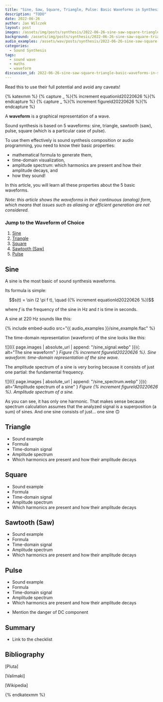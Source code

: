 ```yaml
---
title: "Sine, Saw, Square, Triangle, Pulse: Basic Waveforms in Synthesis and Their Properties"
description: "TODO"
date: 2022-06-26
author: Jan Wilczek
layout: post
images: /assets/img/posts/synthesis/2022-06-26-sine-saw-square-triangle-basic-waveforms-in-synthesis/
background: /assets/img/posts/synthesis/2022-06-26-sine-saw-square-triangle-basic-waveforms-in-synthesis/Thumbnail.webp
audio_examples: /assets/wav/posts/synthesis/2022-06-26-sine-saw-square-triangle-basic-waveforms-in-synthesis/
categories:
  - Sound Synthesis
tags:
  - sound wave
  - maths
  - waveform
discussion_id: 2022-06-26-sine-saw-square-triangle-basic-waveforms-in-synthesis
---
```

Read this to use their full potential and avoid any caveats!

{% katexmm %}
{% capture _ %}{% increment equationId20220626  %}{% endcapture %}
{% capture _ %}{% increment figureId20220626  %}{% endcapture %}

A **waveform** is a graphical representation of a wave.

Sound synthesis is based on 5 waveforms: sine, triangle, sawtooth (saw), pulse, square (which is a particular case of pulse).

To use them effectively is sound synthesis composition or audio programming, you need to know their basic properties:

* mathematical formula to generate them,
* time-domain visualization,
* amplitude spectrum: which harmonics are present and how their amplitude decays, and
* how they sound!

In this article, you will learn all these properties about the 5 basic waveforms.

*Note: this article shows the waveforms in their continuous (analog) form, which means that issues such as aliasing or efficient generation are not considered.*

### Jump to the Waveform of Choice

1. [Sine](#sine)
2. [Triangle](#triangle)
3. [Square](#square)
4. [Sawtooth (Saw)](#sawtooth-saw)
5. [Pulse](#pulse)

## Sine

A sine is the most basic of sound synthesis waveforms.

Its formula is simple:

$$s(t) = \sin (2 \pi f t), \quad ({% increment equationId20220626  %})$$

where $f$ is the frequency of the sine in Hz and $t$ is time in seconds.

A sine at 220 Hz sounds like this:

{% include embed-audio src="{{ audio_examples }}/sine_example.flac" %}

The time-domain representation (waveform) of the sine looks like this:

![]({{ page.images | absolute_url | append: "/sine_signal.webp" }}){: alt="The sine waveform" }
_Figure {% increment figureId20220626  %}. Sine waveform: time-domain representation of the sine wave._

The amplitude spectrum of a sine is very boring because it consists of just one partial: the fundamental frequency.

![]({{ page.images | absolute_url | append: "/sine_spectrum.webp" }}){: alt="Amplitude spectrum of a sine" }
_Figure {% increment figureId20220626  %}. Amplitude spectrum of a sine._

As you can see, it has only one harmonic. That makes sense because spectrum calculation assumes that the analyzed signal is a superposition (a sum) of sines. And one sine consists of just... one sine 🙃


## Triangle

* Sound example
* Formula
* Time-domain signal
* Amplitude spectrum
* Which harmonics are present and how their amplitude decays

## Square

* Sound example
* Formula
* Time-domain signal
* Amplitude spectrum
* Which harmonics are present and how their amplitude decays

## Sawtooth (Saw)

* Sound example
* Formula
* Time-domain signal
* Amplitude spectrum
* Which harmonics are present and how their amplitude decays

## Pulse
 
 * Sound example
* Formula
* Time-domain signal
* Amplitude spectrum
* Which harmonics are present and how their amplitude decays
 - Mention the danger of DC component
## Summary

* Link to the checklist

## Bibliography

[Pluta]

[Valimaki]

[Wikipedia]

{% endkatexmm %}
